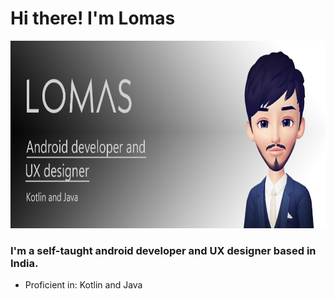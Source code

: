 # Hi there! I'm Lomas

<p align="center"> <img src="https://raw.githubusercontent.com/iamlomas/iamlomas/main/iamlomasheader.png?token=AOMEV6E6SPR4ZZJD4JQSE2LAY43RC" alt="iamlomas" height="300px"/></p>


### **I'm a self-taught android developer and UX designer based in India.**

- Proficient in: Kotlin and Java


<!--
**iamlomas/iamlomas** is a ✨ _special_ ✨ repository because its `README.md` (this file) appears on your GitHub profile.

Here are some ideas to get you started:

- 🔭 I’m currently working on ...
- 🌱 I’m currently learning ...
- 👯 I’m looking to collaborate on ...
- 🤔 I’m looking for help with ...
- 💬 Ask me about ...
- 📫 How to reach me: ...
- 😄 Pronouns: ...
- ⚡ Fun fact: ...
-->
